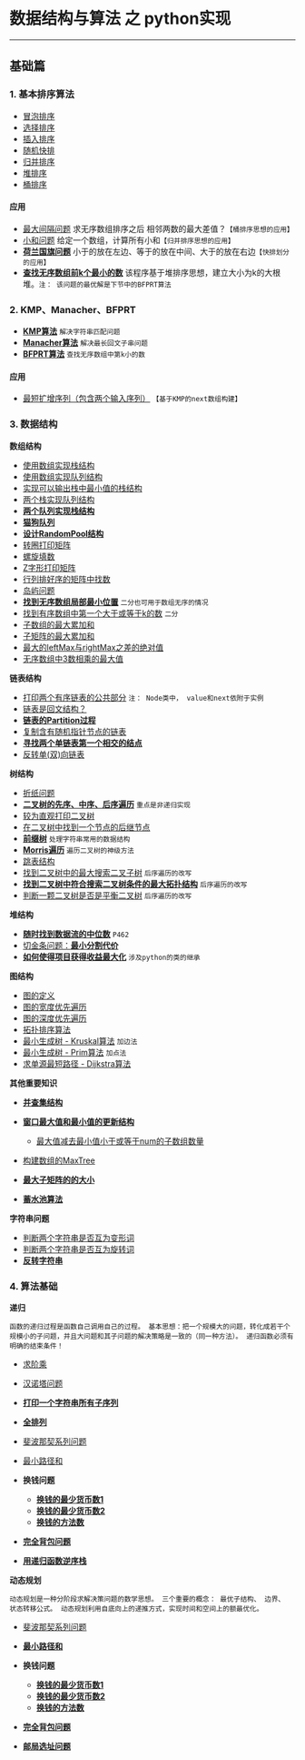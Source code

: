 # 数据结构与算法 之 python实现
---
## 基础篇
### 1. 基本排序算法
* [冒泡排序](https://github.com/lianyingteng/algorithm_practice/blob/master/Part0_Sort/Code1_BubbleSort.py "Code1_BubbleSort.py")
* [选择排序](https://github.com/lianyingteng/algorithm_practice/blob/master/Part0_Sort/Code1_SelectionSort.py "Code1_SelectionSort.py")
* [插入排序](https://github.com/lianyingteng/algorithm_practice/blob/master/Part0_Sort/Code1_InsertionSort.py "Code1_InsertionSort.py")
* [随机快排](https://github.com/lianyingteng/algorithm_practice/blob/master/Part0_Sort/Code1_QuickSort.py "Code1_QuickSort.py")
* [归并排序](https://github.com/lianyingteng/algorithm_practice/blob/master/Part0_Sort/Code1_MergeSort.py "Code1_MergeSort.py")
* [堆排序](https://github.com/lianyingteng/algorithm_practice/blob/master/Part0_Sort/Code1_HeapSort.py "Code1_HeapSort.py")
* [桶排序](https://github.com/lianyingteng/algorithm_practice/blob/master/Part0_Sort/Code1_BucketSort.py "Code1_BucketSort.py")

#### 应用
* [最大间隔问题](https://github.com/lianyingteng/algorithm_practice/blob/master/Part0_Sort/Code11_MaxGap.py)  求无序数组排序之后 相邻两数的最大差值？`【桶排序思想的应用】 `
* [小和问题](https://github.com/lianyingteng/algorithm_practice/blob/master/Part0_Sort/Code11_MinSum.py)  给定一个数组，计算所有小和`【归并排序思想的应用】` 
* [**荷兰国旗问题**](https://github.com/lianyingteng/algorithm_practice/blob/master/Part0_Sort/Code11_NetherlandsFlag.py)  小于的放在左边、等于的放在中间、大于的放在右边`【快排划分的应用】`
* [**查找无序数组前k个最小的数**](https://github.com/lianyingteng/algorithm_practice/blob/master/Part0_Sort/Code11_heapSort.py)  该程序基于堆排序思想，建立大小为k的大根堆。`注： 该问题的最优解是下节中的BFPRT算法` 

### 2. KMP、Manacher、BFPRT
* [**KMP算法**](https://github.com/lianyingteng/algorithm_practice/blob/master/Part0_Sort/Code2_KMP.py) `解决字符串匹配问题`
* [**Manacher算法**](https://github.com/lianyingteng/algorithm_practice/blob/master/Part0_Sort/Code2_Manacher.py) `解决最长回文子串问题`
* [**BFPRT算法**](https://github.com/lianyingteng/algorithm_practice/blob/master/Part0_Sort/Code2_BFPRT.py) `查找无序数组中第k小的数`
#### 应用
* [最短扩增序列（包含两个输入序列）](https://github.com/lianyingteng/algorithm_practice/blob/master/Part0_Sort/Code21_KMP_ShortestHaveTwice.py)  `【基于KMP的next数组构建】`

### 3. 数据结构

**数组结构** <br>

* [使用数组实现栈结构](https://github.com/lianyingteng/algorithm_practice/blob/master/Part1_Array/Code3_Array_To_Stack.py)
* [使用数组实现队列结构](https://github.com/lianyingteng/algorithm_practice/blob/master/Part1_Array/Code3_Array_To_Queue.py)
* [实现可以输出栈中最小值的栈结构](https://github.com/lianyingteng/algorithm_practice/blob/master/Part1_Array/Code3_GetMinStack.py)
* [两个栈实现队列结构](https://github.com/lianyingteng/algorithm_practice/blob/master/Part1_Array/Code3_Stack_To_Queue.py)
* [**两个队列实现栈结构**](https://github.com/lianyingteng/algorithm_practice/blob/master/Part1_Array/Code3_Queue_To_Stack.py)
* [**猫狗队列**](https://github.com/lianyingteng/algorithm_practice/blob/master/Part1_Array/Code3_CatDogQueue.py) 
* [**设计RandomPool结构**](https://github.com/lianyingteng/algorithm_practice/blob/master/Part1_Array/Code3_RandomPool.py)
* [转圈打印矩阵](https://github.com/lianyingteng/algorithm_practice/blob/master/Part1_Array/Code3_spiralOrderPrintMatrix.py) 
* [螺旋填数](https://github.com/lianyingteng/algorithm_practice/blob/master/Part1_Array/helixWriteNumber.py) 
* [Z字形打印矩阵](https://github.com/lianyingteng/algorithm_practice/blob/master/Part1_Array/Code3_ZigZagPrintMatrix.py)
* [行列排好序的矩阵中找数](https://github.com/lianyingteng/algorithm_practice/blob/master/Part1_Array/Code3_FindNumInSortedMatrix.py)
* [岛屿问题](https://github.com/lianyingteng/algorithm_practice/blob/master/Part1_Array/Code4_IsLands.py)
* [**找到无序数组局部最小位置**](https://github.com/lianyingteng/algorithm_practice/blob/master/Part1_Array/Code4_findLessValueIndex.py)  `二分也可用于数组无序的情况`
* [找到有序数组中第一个大于或等于k的数](https://github.com/lianyingteng/algorithm_practice/blob/master/Part1_Array/Code4_BinarySearch.py) `二分`
* [子数组的最大累加和](https://github.com/lianyingteng/algorithm_practice/blob/master/Part1_Array/Code8_MaxSumOfSubArray.py)
* [子矩阵的最大累加和](https://github.com/lianyingteng/algorithm_practice/blob/master/Part1_Array/Code8_MaxSumOfSubMatrix.py)
* [最大的leftMax与rightMax之差的绝对值](https://github.com/lianyingteng/algorithm_practice/blob/master/Part1_Array/Code8_MaxABS.py)
* [无序数组中3数相乘的最大值](https://github.com/lianyingteng/algorithm_practice/blob/master/Part1_Array/maxMulValue.py)

**链表结构**<br> 

* [打印两个有序链表的公共部分](https://github.com/lianyingteng/algorithm_practice/blob/master/Part2_LinkedList/Code3_PrintCommonPart.py)  `注： Node类中， value和next依附于实例`
* [链表是回文结构？](https://github.com/lianyingteng/algorithm_practice/blob/master/Part2_LinkedList/Code3_LinkedListIsPalindrome.py)
* [**链表的Partition过程**](https://github.com/lianyingteng/algorithm_practice/blob/master/Part2_LinkedList/Code3_SmallerEqualBigger.py) 
* [复制含有随机指针节点的链表](https://github.com/lianyingteng/algorithm_practice/blob/master/Part2_LinkedList/Code3_CopyListWithRandom.py)
* [**寻找两个单链表第一个相交的结点**](https://github.com/lianyingteng/algorithm_practice/blob/master/Part2_LinkedList/Code3_FindFirstIntersectNode.py)
* [反转单(双)向链表](https://github.com/lianyingteng/algorithm_practice/blob/master/Part2_LinkedList/Code3_ReverseList.py)



**树结构** <br>

* [折纸问题](https://github.com/lianyingteng/algorithm_practice/blob/master/Part3_Tree/Code4_PaperFolding.py)
* [**二叉树的先序、中序、后序遍历**](https://github.com/lianyingteng/algorithm_practice/blob/master/Part3_Tree/Code4_PreInPosRecur.py) `重点是非递归实现`
* [较为直观打印二叉树](https://github.com/lianyingteng/algorithm_practice/blob/master/Part3_Tree/Code4_PrintTree.py)
* [在二叉树中找到一个节点的后继节点](https://github.com/lianyingteng/algorithm_practice/blob/master/Part3_Tree/Code4_GetNextNode.py)
* [**前缀树**](https://github.com/lianyingteng/algorithm_practice/blob/master/Part3_Tree/Code5_TrieTree.py) `处理字符串常用的数据结构`
* [**Morris遍历**](https://github.com/lianyingteng/algorithm_practice/blob/master/Part3_Tree/Code8_Morris.py) `遍历二叉树的神级方法`
* [跳表结构](https://github.com/lianyingteng/algorithm_practice/blob/master/Part3_Tree/Code9_SkipList.py)
* [找到二叉树中的最大搜索二叉子树](https://github.com/lianyingteng/algorithm_practice/blob/master/Part3_Tree/Code9_FindMaxBST.py) `后序遍历的改写`
* [**找到二叉树中符合搜索二叉树条件的最大拓扑结构**](https://github.com/lianyingteng/algorithm_practice/blob/master/Part3_Tree/Code9_BSTMaxTopoSize.py) `后序遍历的改写`
* [判断一颗二叉树是否是平衡二叉树](https://github.com/lianyingteng/algorithm_practice/blob/master/Part3_Tree/Code9_IsBalance.py)  `后序遍历的改写`



**堆结构** <br>

* [**随时找到数据流的中位数**](https://github.com/lianyingteng/algorithm_practice/blob/master/Part4_HeapStructure/Code4_MedianHolder.py) `P462`
* [切金条问题：**最小分割代价**](https://github.com/lianyingteng/algorithm_practice/blob/master/Part4_HeapStructure/Code4_LessMoney.py)
* [**如何使得项目获得收益最大化**](https://github.com/lianyingteng/algorithm_practice/blob/master/Part4_HeapStructure/Code4_IPO.py) `涉及python的类的继承`



**图结构** <br>

* [图的定义](https://github.com/lianyingteng/algorithm_practice/blob/master/Part5_Graph/Code5_DefineGraph.py)
* [图的宽度优先遍历](https://github.com/lianyingteng/algorithm_practice/blob/master/Part5_Graph/Code5_BFS.py)
* [图的深度优先遍历](https://github.com/lianyingteng/algorithm_practice/blob/master/Part5_Graph/Code5_DFS.py)
* [拓扑排序算法](https://github.com/lianyingteng/algorithm_practice/blob/master/Part5_Graph/Code5_TopologySort.py)
* [最小生成树 - Kruskal算法](https://github.com/lianyingteng/algorithm_practice/blob/master/Part5_Graph/Code5_Kruskal.py) `加边法`
* [最小生成树 - Prim算法](https://github.com/lianyingteng/algorithm_practice/blob/master/Part5_Graph/Code5_Prim.py) `加点法`
* [求单源最短路径 - Dijkstra算法](https://github.com/lianyingteng/algorithm_practice/blob/master/Part5_Graph/Code5_Dijkstra.py)


**其他重要知识** <br>

* [**并查集结构**](https://github.com/lianyingteng/algorithm_practice/blob/master/Code4_UnionFindSet.py)
* [**窗口最大值和最小值的更新结构**](https://github.com/lianyingteng/algorithm_practice/blob/master/Part1_Array/Code8_SlidingWindowMaxArray.py)
	 * [最大值减去最小值小于或等于num的子数组数量](https://github.com/lianyingteng/algorithm_practice/blob/master/Part1_Array/Code8_SubArrayNumber.py)

* [构建数组的MaxTree](https://github.com/lianyingteng/algorithm_practice/blob/master/Part3_Tree/Code8_MaxTreeOfArray.py)
* [**最大子矩阵的的大小**](https://github.com/lianyingteng/algorithm_practice/blob/master/Part1_Array/Code8_MaxRecSize.py)
* [**蓄水池算法**](https://github.com/lianyingteng/algorithm_practice/blob/master/Part1_Array/Code8_GetKNumsRand.py)


**字符串问题** <br>

* [判断两个字符串是否互为变形词](https://github.com/lianyingteng/algorithm_practice/blob/master/Part7_StringQuestion/Code8_IsDeformation.py)
* [判断两个字符串是否互为旋转词](https://github.com/lianyingteng/algorithm_practice/blob/master/Part7_StringQuestion/Code8_IsRatation.py)
* [**反转字符串**](https://github.com/lianyingteng/algorithm_practice/blob/master/Part7_StringQuestion/Code8_rotateWord.py)


### 4. 算法基础

**递归** <br>

`函数的递归过程是函数自己调用自己的过程。 基本思想：把一个规模大的问题，转化成若干个规模小的子问题，并且大问题和其子问题的解决策略是一致的（同一种方法）。 递归函数必须有明确的结束条件！`

* [求阶乘](https://github.com/lianyingteng/algorithm_practice/blob/master/Part6_Recursion_DP/Code7_r_Factorial.py)
* [汉诺塔问题](https://github.com/lianyingteng/algorithm_practice/blob/master/Part6_Recursion_DP/Code7_r_Hanio.py)
* [**打印一个字符串所有子序列**](https://github.com/lianyingteng/algorithm_practice/blob/master/Part6_Recursion_DP/Code7_r_PrintAllSubSequence.py)
* [**全排列**](https://github.com/lianyingteng/algorithm_practice/blob/master/Part6_Recursion_DP/Code7_r_PrintAllPermutation.py)
* [斐波那契系列问题](https://github.com/lianyingteng/algorithm_practice/blob/master/Part6_Recursion_DP/Code7_Fibonacci.py)
* [最小路径和](https://github.com/lianyingteng/algorithm_practice/blob/master/Part6_Recursion_DP/Code7_MinPathSum.py)

* **换钱问题**
	 * [**换钱的最少货币数1**](https://github.com/lianyingteng/algorithm_practice/blob/master/Part6_Recursion_DP/Code7_MinCoinNum.py)
	 * [**换钱的最少货币数2**](https://github.com/lianyingteng/algorithm_practice/blob/master/Part6_Recursion_DP/Code7_MinCoinNum_2.py)
	 * [**换钱的方法数**](https://github.com/lianyingteng/algorithm_practice/blob/master/Part6_Recursion_DP/Code7_CoinMethodNum.py)

* [**完全背包问题**](https://github.com/lianyingteng/algorithm_practice/blob/master/Part6_Recursion_DP/Code7_Knapsack.py)
* [**用递归函数逆序栈**](https://github.com/lianyingteng/algorithm_practice/blob/master/Part6_Recursion_DP/Code7_r_reverseStack.py)

**动态规划** <br>

`动态规划是一种分阶段求解决策问题的数学思想。 三个重要的概念： 最优子结构、 边界、 状态转移公式。 动态规划利用自底向上的递推方式，实现时间和空间上的额最优化。`

* [斐波那契系列问题](https://github.com/lianyingteng/algorithm_practice/blob/master/Part6_Recursion_DP/Code7_Fibonacci.py)
* [**最小路径和**](https://github.com/lianyingteng/algorithm_practice/blob/master/Part6_Recursion_DP/Code7_MinPathSum.py)

* **换钱问题**
	 * [**换钱的最少货币数1**](https://github.com/lianyingteng/algorithm_practice/blob/master/Part6_Recursion_DP/Code7_MinCoinNum.py)
	 * [**换钱的最少货币数2**](https://github.com/lianyingteng/algorithm_practice/blob/master/Part6_Recursion_DP/Code7_MinCoinNum_2.py)
	 * [**换钱的方法数**](https://github.com/lianyingteng/algorithm_practice/blob/master/Part6_Recursion_DP/Code7_CoinMethodNum.py)

* [**完全背包问题**](https://github.com/lianyingteng/algorithm_practice/blob/master/Part6_Recursion_DP/Code7_Knapsack.py)
* [**邮局选址问题**](https://github.com/lianyingteng/algorithm_practice/blob/master/Part6_Recursion_DP/Code8_MinDistance.py)
